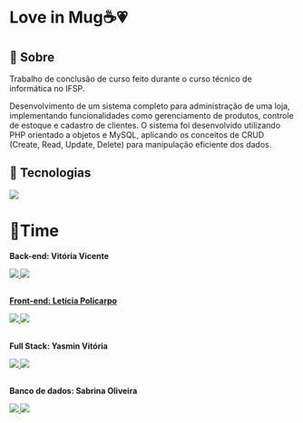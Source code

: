 <h1>Love in Mug☕💗</h1>

<h2>🔖 Sobre</h2>
<p>Trabalho de conclusão de curso feito durante o curso técnico de informática no IFSP.</p>
<p>Desenvolvimento de um sistema completo para administração de uma loja, implementando funcionalidades como gerenciamento de produtos, controle de estoque e cadastro de clientes. O sistema foi desenvolvido utilizando PHP orientado a objetos e MySQL, aplicando os conceitos de CRUD (Create, Read, Update, Delete) para manipulação eficiente dos dados.</p>


## 🚀 Tecnologias
<p align="justify">
  <a href="https://skillicons.dev" >
    <img src="https://skillicons.dev/icons?i=html,css,js,php,bootstrap" />  
  </a>



# 👯Time
<b>Back-end: Vitória Vicente
<p align="justify">
  <a href="https://instagram.com/_vihvicente" >
    <img src="https://skillicons.dev/icons?i=instagram" />  
  </a>
   <a href="https://www.linkedin.com/in/vit%C3%B3ria-vicente-94955520b/" >
    <img src="https://skillicons.dev/icons?i=linkedin" />
</p>


##

Front-end: Letícia Policarpo
<p align="justify">
  <a href="https://instagram.com/leticiaplcp" >
    <img src="https://skillicons.dev/icons?i=instagram" />  
  </a>
   <a href="https://www.linkedin.com/in/leticiaplcp/" >
    <img src="https://skillicons.dev/icons?i=linkedin" />
   </a>
</p>

##

Full Stack: Yasmin Vitória
<p align="justify">
  <a href="https://instagram.com/yasminv1" >
    <img src="https://skillicons.dev/icons?i=instagram" />  
  </a>
   <a href="https://www.linkedin.com/in/yasmin-vitoria-0b7b12216/" >
    <img src="https://skillicons.dev/icons?i=linkedin" />
   </a>
</p>

##

Banco de dados: Sabrina Oliveira
<p align="justify">
  <a href="https://instagram.com/sabrinaa.oliveiira" >
    <img src="https://skillicons.dev/icons?i=instagram" />  
  </a>
   <a href="https://www.linkedin.com/in/sabrina-oliveira-858048201/" >
    <img src="https://skillicons.dev/icons?i=linkedin" />
   </a>




